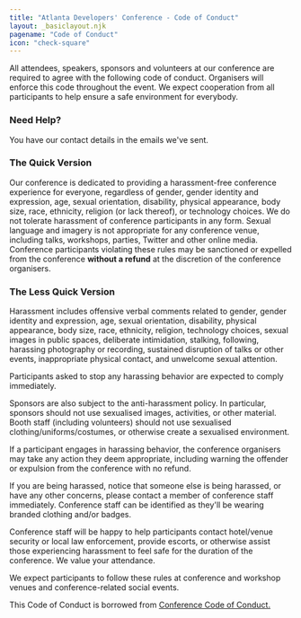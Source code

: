```yaml
---
title: "Atlanta Developers' Conference - Code of Conduct"
layout: _basiclayout.njk
pagename: "Code of Conduct"
icon: "check-square"
---
```

All attendees, speakers, sponsors and volunteers at our conference     are required to agree with the following code of conduct. Organisers will enforce this code throughout the event. We expect cooperation from all participants to help ensure a safe environment for everybody.
 
### Need Help?
  
You have our contact details in the emails we've sent.
  
### The Quick Version
  
Our conference is dedicated to providing a harassment-free conference     experience for everyone, regardless of gender, gender identity and expression, age, sexual orientation, disability, physical appearance, body size, race, ethnicity, religion (or lack thereof), or technology choices. We do not tolerate harassment of conference participants in any form. Sexual language and imagery is not appropriate for any conference venue, including talks, workshops, parties, Twitter and other online media. Conference participants violating these rules may be sanctioned or expelled from the conference **without a refund** at the discretion of the conference organisers.


### The Less Quick Version
  
Harassment includes offensive verbal comments related     to gender, gender identity and expression, age, sexual orientation, disability, physical appearance, body size, race, ethnicity, religion, technology choices, sexual images in public spaces, deliberate intimidation, stalking, following, harassing photography or recording, sustained disruption of talks or other events, inappropriate physical contact, and unwelcome sexual attention.

  
Participants asked to stop any harassing behavior are     expected to comply immediately.

  
Sponsors are also subject to the anti-harassment policy. In particular,     sponsors should not use sexualised images, activities, or other material. Booth staff (including volunteers) should not use sexualised clothing/uniforms/costumes, or otherwise create a sexualised environment.

  
If a participant engages in harassing behavior, the conference organisers     may take any action they deem appropriate, including warning the offender or expulsion from the conference with no refund.

  
If you are being harassed, notice that someone else is being harassed, or     have any other concerns, please contact a member of conference staff immediately. Conference staff can be identified as they'll be wearing branded clothing and/or badges.

  
Conference staff will be happy to help participants contact hotel/venue security     or local law enforcement, provide escorts, or otherwise assist those experiencing harassment to feel safe for the duration of the conference. We value your attendance.

  
We expect participants to follow these rules at conference and workshop venues     and conference-related social events.

  
This Code of Conduct is borrowed from [Conference Code of Conduct.](http://confcodeofconduct.com/)